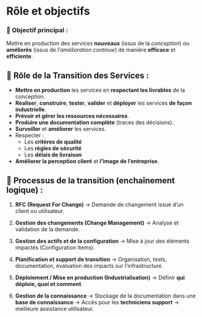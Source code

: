 # Rôle et objectifs

### **🎯 Objectif principal :**

Mettre en production des services **nouveaux** (issus de la *conception*) ou **améliorés** (issus de l’*amélioration continue*) de manière **efficace** et **efficiente**.



## **🧩 Rôle de la Transition des Services :**

- **Mettre en production** les services en **respectant les livrables** de la conception.
- **Réaliser**, **construire**, **tester**, **valider** et **déployer** les services **de façon industrielle**.
- **Prévoir et gérer les ressources nécessaires**.
- **Produire une documentation complète** (traces des décisions).
- **Surveiller** et **améliorer** les services.
- Respecter :
  - Les **critères de qualité**
  - Les **règles de sécurité**
  - Les **délais de livraison**
- **Améliorer la perception client** et **l’image de l’entreprise**.


## **🧾 Processus de la transition (enchaînement logique) :**

1.  **RFC (Request For Change)**
    → Demande de changement issue d’un client ou utilisateur.

2.  **Gestion des changements (Change Management)**
    → Analyse et validation de la demande.

3.  **Gestion des actifs et de la configuration**
    → Mise à jour des éléments impactés (Configuration Items).

4.  **Planification et support de transition**
    → Organisation, tests, documentation, évaluation des impacts sur l’infrastructure.

5.  **Déploiement / Mise en production (Industrialisation)**
    → Définir **qui déploie, quoi et comment**.

6.  **Gestion de la connaissance**
    → Stockage de la documentation dans une **base de connaissance**
    → Accès pour les **techniciens support** → meilleure assistance utilisateur.


